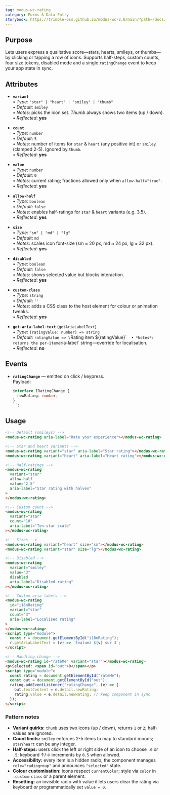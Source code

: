 ```yaml
---
tag: modus-wc-rating
category: Forms & Data Entry
storybook: https://trimble-oss.github.io/modus-wc-2.0/main/?path=/docs/components-forms-rating--docs
---
```


## Purpose

Lets users express a qualitative score—stars, hearts, smileys, or thumbs—by clicking or tapping a row of icons. Supports half-steps, custom counts, four size tokens, disabled mode and a single `ratingChange` event to keep your app state in sync.

## Attributes

- **`variant`**  
  • _Type_: `"star" | "heart" | "smiley" | "thumb"`  
  • _Default_: `smiley`  
  • _Notes_: picks the icon set. _Thumb_ always shows two items (up / down).  
  • _Reflected_: **yes**

- **`count`**  
  • _Type_: `number`  
  • _Default_: `5`  
  • _Notes_: number of items for `star` & `heart` (any positive int) or `smiley` (clamped 2-5). Ignored by `thumb`.  
  • _Reflected_: **yes**

- **`value`**  
  • _Type_: `number`  
  • _Default_: `0`  
  • _Notes_: current rating; fractions allowed only when `allow-half="true"`.  
  • _Reflected_: **yes**

- **`allow-half`**  
  • _Type_: `boolean`  
  • _Default_: `false`  
  • _Notes_: enables half-ratings for `star` & `heart` variants (e.g. 3.5).  
  • _Reflected_: **yes**

- **`size`**  
  • _Type_: `"sm" | "md" | "lg"`  
  • _Default_: `md`  
  • _Notes_: scales icon font-size (sm ≈ 20 px, md ≈ 24 px, lg ≈ 32 px).  
  • _Reflected_: **yes**

- **`disabled`**  
  • _Type_: `boolean`  
  • _Default_: `false`  
  • _Notes_: shows selected value but blocks interaction.  
  • _Reflected_: **yes**

- **`custom-class`**  
  • _Type_: `string`  
  • _Default_: `''`  
  • _Notes_: adds a CSS class to the host element for colour or animation tweaks.  
  • _Reflected_: **yes**

- **`get-aria-label-text`** (`getAriaLabelText`)  
   • _Type_: `(ratingValue: number) => string`  
   • _Default_: `ratingValue => \`Rating item ${ratingValue}\`` 
• *Notes*: returns the per-item`aria-label` string—override for localisation.  
   • _Reflected_: **no**

## Events

- **`ratingChange`** — emitted on click / keypress.  
   Payload:
  ```ts
  interface IRatingChange {
    newRating: number;
  }
  ``;
  ```

## Usage

```html
<!-- Default (smileys) -->
<modus-wc-rating aria-label="Rate your experience"></modus-wc-rating>

<!-- Star and heart variants -->
<modus-wc-rating variant="star" aria-label="Star rating"></modus-wc-rating>
<modus-wc-rating variant="heart" aria-label="Heart rating"></modus-wc-rating>

<!-- Half-ratings -->
<modus-wc-rating
  variant="star"
  allow-half
  value="2.5"
  aria-label="Star rating with halves"
>
</modus-wc-rating>

<!-- Custom count -->
<modus-wc-rating
  variant="star"
  count="10"
  aria-label="Ten-star scale"
></modus-wc-rating>

<!-- Sizes -->
<modus-wc-rating variant="heart" size="sm"></modus-wc-rating>
<modus-wc-rating variant="star" size="lg"></modus-wc-rating>

<!-- Disabled -->
<modus-wc-rating
  variant="smiley"
  value="3"
  disabled
  aria-label="Disabled rating"
></modus-wc-rating>

<!-- Custom aria labels -->
<modus-wc-rating
  id="i18nRating"
  variant="star"
  count="3"
  aria-label="Localised rating"
>
</modus-wc-rating>
<script type="module">
  const r = document.getElementById("i18nRating");
  r.getAriaLabelText = (v) => `Évaluez ${v} sur 3`;
</script>

<!-- Handling change -->
<modus-wc-rating id="rateMe" variant="star"></modus-wc-rating>
<p>Selected: <span id="out">0</span></p>
<script type="module">
  const rating = document.getElementById("rateMe");
  const out = document.getElementById("out");
  rating.addEventListener("ratingChange", (e) => {
    out.textContent = e.detail.newRating;
    rating.value = e.detail.newRating; // keep component in sync
  });
</script>
```

### Pattern notes

- **Variant quirks:** `thumb` uses two icons (up / down), returns `1` or `2`; half-values are ignored.
- **Count limits:** `smiley` enforces 2-5 items to map to standard moods; `star`/`heart` can be any integer.
- **Half-steps:** users click the left or right side of an icon to choose `.0` or `.5`; keyboard ↑/→ increments by `0.5` when allowed.
- **Accessibility:** every item is a hidden radio; the component manages `role="radiogroup"` and announces `"selected"` state.
- **Colour customisation:** icons respect `currentColor`; style via `color` in `.custom-class` or a parent element.
- **Resetting:** an invisible radio with value `0` lets users clear the rating via keyboard _or_ programmatically set `value = 0`.
